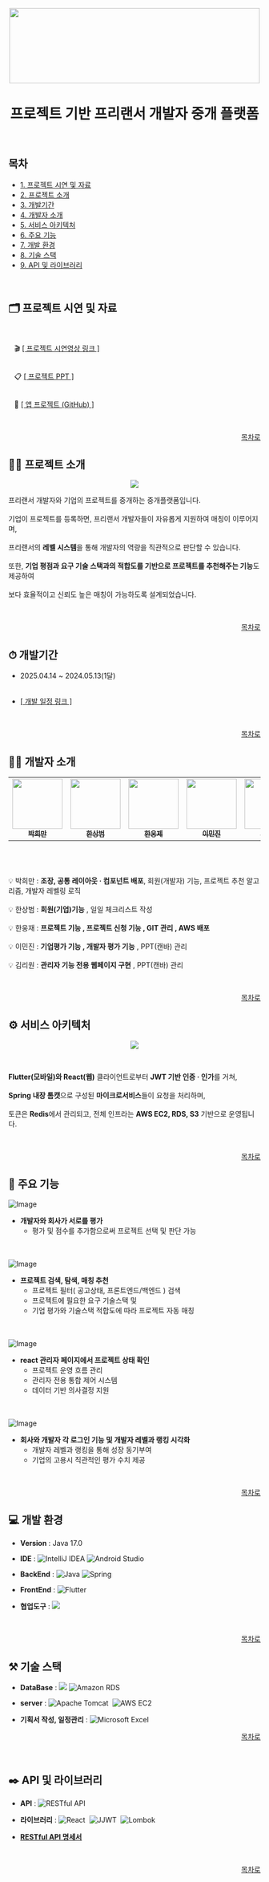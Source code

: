 <p align="center">
  <img src="https://github.com/user-attachments/assets/cbde0ccd-cb30-487a-8442-ac502656a41f" width="500" height="150" />
</p>

<h1 align="center">프로젝트 기반 프리랜서 개발자 중개 플랫폼</h1>

<br/>

## 목차

- [1. 프로젝트 시연 및 자료](#%EF%B8%8F-프로젝트-시연-및-자료)
- [2. 프로젝트 소개](#-프로젝트-소개)
- [3. 개발기간](#-개발기간)
- [4. 개발자 소개](#%EF%B8%8F-개발자-소개)
- [5. 서비스 아키텍처](#%EF%B8%8F-서비스-아키텍처)
- [6. 주요 기능](#-주요-기능)
- [7. 개발 환경](#-개발-환경)
- [8. 기술 스택](#-기술-스택)
- [9. API 및 라이브러리](#%EF%B8%8F-api-및-라이브러리)
<br/>


## 🗂️ 프로젝트 시연 및 자료

<br/>

&nbsp;&nbsp; 🎬 [[ 프로젝트 시연영상 링크 ]](https://youtu.be/MDLDmTVVesE)
<br/> <br/>

&nbsp;&nbsp; 📋 [[ 프로젝트 PPT ]](https://www.canva.com/design/DAGm7UhNL1Q/J-85BA3XQeJ8cKC9Ggf1mw/edit?utm_content=DAGm7UhNL1Q&utm_campaign=designshare&utm_medium=link2&utm_source=sharebutton)
<br/> <br/>

&nbsp;&nbsp; 📲 [[ 앱 프로젝트 (GitHub) ]](https://github.com/PHM-dung2/springproject_devconnect_app)

 
<br/>
<div align="right">
  
  <a href="#목차"> 목차로 </a>
  
</div>

## 👨‍🏫 프로젝트 소개

<p align="center">
  <img src="https://github.com/user-attachments/assets/7ded3953-9e08-4db2-8c60-3afbea4bca5f" />
</p>

 프리랜서 개발자와 기업의 프로젝트를 중개하는 중개플랫폼입니다. 
 <br/><br/>
 기업이 프로젝트를 등록하면, 프리랜서 개발자들이 자유롭게 지원하여 매칭이 이루어지며, 
 <br/> <br/>
 프리랜서의 **레벨 시스템**을 통해 개발자의 역량을 직관적으로 판단할 수 있습니다.
 <br/><br/>
 또한, **기업 평점과 요구 기술 스택과의 적합도를 기반으로 프로젝트를 추천해주는 기능**도 제공하여 
 <br/> <br/>
 보다 효율적이고 신뢰도 높은 매칭이 가능하도록 설계되었습니다.
 
<br/>
<div align="right">
  
  <a href="#목차"> 목차로 </a>
  
</div>

## ⏱ 개발기간


- 2025.04.14 ~ 2024.05.13(1달)
<br/> <br/>
  
- [[ 개발 일정 링크 ]](https://docs.google.com/spreadsheets/d/1Wh5a-Tiyy4bvsfPYyM7Am1z8RW1YDjXyTb0iegUJqME/edit?gid=1386834576#gid=1386834576)

<br/>
<div align="right">
  
  <a href="#목차"> 목차로 </a>
  
</div>

## 🙋‍♂️ 개발자 소개


<table height="180" >
  <tbody>
    <tr>
     <td align="center"><a href="https://github.com/PHM-dung2"><img src="https://github.com/user-attachments/assets/b344c279-be9a-4bef-87a5-90f29168b259" width="100;"  alt=""/><br /><sub><b> 박희만 </b></sub></a><br /></td>
     <td align="center"><a href="https://github.com/magnoria"><img src="https://github.com/user-attachments/assets/a5e9238e-8993-43d4-8c53-d0d857079f10" width="100;" alt="" /><br /><sub><b> 한상범 </b></sub></a><br /></td>
     <td align="center"><a href="https://github.com/hanu1229"><img src="https://github.com/user-attachments/assets/e4b305d3-79e5-4604-9109-685adff27753" width="100;" alt=""/><br /><sub><b> 한웅제 </b></sub></a><br /></td>
     <td align="center"><a href="https://github.com/leeminjin0827"><img src="https://github.com/user-attachments/assets/16b7a60d-4dd7-4128-a444-0c294104d32e" width="100;" alt=""/><br /><sub><b> 이민진 </b></sub></a><br /></td>
     <td align="center"><a href="https://github.com/riwon-sys"><img src="https://github.com/user-attachments/assets/b47fa3b5-2532-4ce0-b6e8-92b152adf78d" width="100;" alt=""/><br /><sub><b> 김리원 </b></sub></a><br /></td>
     <tr/>
  </tbody>
</table>


💡 박희만 : **조장, 공통 레이아웃 · 컴포넌트 배포**, 회원(개발자) 기능, 프로젝트 추천 알고리즘, 개발자 레벨링 로직
<br/> <br/>
💡 한상범 : **회원(기업)기능** , 일일 체크리스트 작성
<br/> <br/>
💡 한웅재 : **프로젝트 기능 , 프로젝트 신청 기능 , GIT 관리 , AWS 배포**
<br/> <br/>
💡 이민진 : **기업평가 기능 , 개발자 평가 기능** , PPT(캔바) 관리
<br/> <br/>
💡 김리원 : **관리자 기능 전용 웹페이지 구현** , PPT(캔바) 관리

<br/>
<div align="right">
  
  <a href="#목차"> 목차로 </a>
  
</div>

## ⚙️ 서비스 아키텍처

<p align="center">
  <img src="https://github.com/user-attachments/assets/1c860ce5-812c-4a63-bed3-1abf7fb76aee" />
</p>

<br/>

**Flutter(모바일)와 React(웹)** 클라이언트로부터 **JWT 기반 인증 · 인가**를 거쳐, 
<br/> <br/>
**Spring 내장 톰캣**으로 구성된 **마이크로서비스**들이 요청을 처리하며, 
<br/> <br/>
토큰은 **Redis**에서 관리되고, 전체 인프라는 **AWS EC2, RDS, S3** 기반으로 운영됩니다. 

<br/>
<div align="right">
  
  <a href="#목차"> 목차로 </a>
  
</div>

## 📌 주요 기능

![Image](https://github.com/user-attachments/assets/fee241b6-8cdb-44fd-abbe-38868400e181)

- **개발자와 회사가 서로를 평가**
  - 평가 및 점수를 추가함으로써 프로젝트 선택 및 판단 가능

<br/><br/>
![Image](https://github.com/user-attachments/assets/42facaf5-ecff-40b4-8520-598e30b5d04d)
    
- **프로젝트 검색, 탐색, 매칭 추천**
  - 프로젝트 필터( 공고상태, 프론트엔드/백엔드 ) 검색
  - 프로젝트에 필요한 요구 기술스택 및 
  - 기업 평가와 기술스택 적합도에 따라 프로젝트 자동 매칭 

<br/><br/>
![Image](https://github.com/user-attachments/assets/a56a2d37-c82f-41c8-8110-76e0a8e6df84)
    
- **react 관리자 페이지에서 프로젝트 상태 확인**
  - 프로젝트 운영 흐름 관리
  - 관리자 전용 통합 제어 시스템
  - 데이터 기반 의사결정 지원

<br/><br/>
![Image](https://github.com/user-attachments/assets/bd68983d-cca7-4995-92e7-06f47c0c0e13)
 
- **회사와 개발자 각 로그인 기능 및 개발자 레벨과 랭킹 시각화**
  - 개발자 레벨과 랭킹을 통해 성장 동기부여
  - 기업의 고용시 직관적인 평가 수치 제공

<br/>
<div align="right">
  
  <a href="#목차"> 목차로 </a>
  
</div>

## 💻 개발 환경


- **Version** : Java 17.0
  
- **IDE** : <img src="https://img.shields.io/badge/IntelliJIDEA-000000.svg?style=for-the-badge&logo=intellijidea&logoColor=white" alt="IntelliJ IDEA" /> <img src="https://img.shields.io/badge/Android%20Studio-3DDC84.svg?style=for-the-badge&logo=androidstudio&logoColor=white" alt="Android Studio" />&nbsp;

- **BackEnd** : <img src="https://img.shields.io/badge/Java-007396.svg?style=for-the-badge&logo=java&logoColor=white" alt="Java" /> <img src="https://img.shields.io/badge/Spring-6DB33F?style=for-the-badge&logo=spring&logoColor=white" alt="Spring" />&nbsp;
  
- **FrontEnd** :  <img src="https://img.shields.io/badge/Flutter-02569B?style=for-the-badge&logo=flutter&logoColor=white" alt="Flutter" />&nbsp;
  
- **협업도구** : <img src="https://img.shields.io/badge/github-181717?style=for-the-badge&logo=github&logoColor=white">

<br/>
<div align="right">
  
  <a href="#목차"> 목차로 </a>
  
</div>

## ⚒ 기술 스택


- **DataBase** : <img src="https://img.shields.io/badge/mysql-4479A1?style=for-the-badge&logo=mysql&logoColor=white"> <img src="https://img.shields.io/badge/Amazon%20RDS-527FFF.svg?style=for-the-badge&logo=amazonrds&logoColor=white" alt="Amazon RDS" />
&nbsp;
  
- **server** : 
<img src="https://img.shields.io/badge/Tomcat-10.1-F8DC75.svg?style=for-the-badge&logo=apachetomcat&logoColor=black" alt="Apache Tomcat" />&nbsp;
<img src="https://img.shields.io/badge/AWS%20EC2-FF9900.svg?style=for-the-badge&logo=amazonaws&logoColor=white" alt="AWS EC2" />&nbsp;

- **기획서 작성, 일정관리** : <img src="https://img.shields.io/badge/Excel-217346.svg?style=for-the-badge&logo=microsoft-excel&logoColor=white" alt="Microsoft Excel" /> 

<div align="right">
  
  <a href="#목차"> 목차로 </a>
  
</div>
<br/>
 
## ✒️ API 및 라이브러리


- **API** : <img src="https://img.shields.io/badge/RESTfulAPI-6DB33F.svg?style=for-the-badge&logo=springboot&logoColor=white" alt="RESTful API" />

- **라이브러리** : <img src="https://img.shields.io/badge/React-61DAFB.svg?style=for-the-badge&logo=react&logoColor=black" alt="React" />&nbsp;
<img src="https://img.shields.io/badge/JJWT-ED8B00.svg?style=for-the-badge&logo=jsonwebtokens&logoColor=white" alt="JJWT" />&nbsp;
<img src="https://img.shields.io/badge/Lombok-EA3324.svg?style=for-the-badge&logo=java&logoColor=white" alt="Lombok" />&nbsp;

- [**RESTful API 명세서**](https://docs.google.com/spreadsheets/d/1Haqee1AKGxATcJow_SI67jj3wwnm8xayMNDKzFov3vU/edit?gid=1854615573#gid=1854615573)

<br/>
<div align="right">
  
  <a href="#목차"> 목차로 </a>
  
</div>

